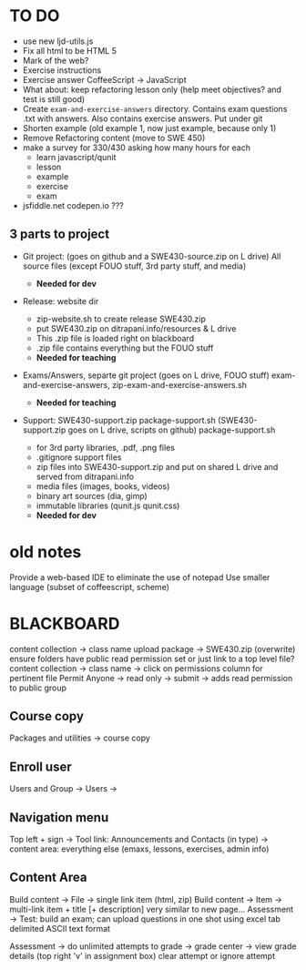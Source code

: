 TO DO
=====
- use new ljd-utils.js
- Fix all html to be HTML 5
- Mark of the web?
- Exercise instructions
- Exercise answer CoffeeScript -> JavaScript
- What about:  keep refactoring lesson only
  (help meet objectives? and test is still good)
- Create `exam-and-exercise-answers` directory.  Contains exam 
  questions .txt with answers.  Also contains exercise answers.
  Put under git
- Shorten example (old example 1, now just example, because only 1)
- Remove Refactoring content (move to SWE 450)
- make a survey for 330/430 asking how many hours for each
    - learn javascript/qunit
    - lesson
    - example
    - exercise
    - exam
- jsfiddle.net codepen.io ???

3 parts to project
-------------------

- Git project: (goes on github and a SWE430-source.zip on L drive)
  All source files (except FOUO stuff, 3rd party stuff, and media)
    - **Needed for dev**

- Release: website dir
    - zip-website.sh to create release SWE430.zip
    - put SWE430.zip on ditrapani.info/resources & L drive
    - This .zip file is loaded right on blackboard
    - .zip file contains everything but the FOUO stuff
    - **Needed for teaching**

- Exams/Answers, separte git project (goes on L drive, FOUO stuff)
  exam-and-exercise-answers, zip-exam-and-exercise-answers.sh
    - **Needed for teaching**

- Support:  SWE430-support.zip package-support.sh
(SWE430-support.zip goes on L drive, scripts on github)
package-support.sh
    - for 3rd party libraries, .pdf, .png files
    - .gitignore support files
    - zip files into SWE430-support.zip and put on shared L drive and 
      served from ditrapani.info
    - media files (images, books, videos)
    - binary art sources (dia, gimp)
    - immutable libraries (qunit.js qunit.css)
    - **Needed for dev**


old notes
==========

Provide a web-based IDE to eliminate the use of notepad
Use smaller language (subset of coffeescript, scheme)



BLACKBOARD
============

content collection -> class name
upload package -> SWE430.zip (overwrite)
ensure folders have public read permission set
    or just link to a top level file?
content collection -> class name -> click on permissions column for pertinent file
Permit Anyone -> read only -> submit
    -> adds read permission to public group

Course copy
-----------
Packages and utilities -> course copy


Enroll user
-----------
Users and Group -> Users ->


Navigation menu
-------------
Top left + sign
    -> Tool link:  Announcements and Contacts (in type)
    -> content area:  everything else (emaxs, lessons, exercises, admin info)


Content Area
------------------
Build content -> File -> single link item (html, zip)
Build content -> Item -> multi-link item + title [+ description]
    very similar to new page...
Assessment -> Test:  build an exam; can upload questions in one shot using excel tab delimited ASCII text format

Assessment -> do unlimited attempts
    to grade -> grade center -> view grade details
    (top right 'v' in assignment box) clear attempt or ignore attempt
